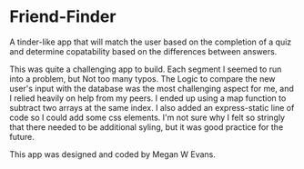 # Friend-Finder

A tinder-like app that will match the user based on the completion of a quiz and determine copatability based on the differences between answers.

This was quite a challenging app to build. Each segment I seemed to run into a problem, but Not too many typos. The Logic to compare the new user's input with the database was the most challenging aspect for me, and I relied heavily on help from my peers. I ended up using a map function to subtract two arrays at the same index. I also added an express-static line of code so I could add some css elements. I'm not sure why I felt so stringly that there needed to be additional syling, but it was good practice for the future.

This app was designed and coded by Megan W Evans. 